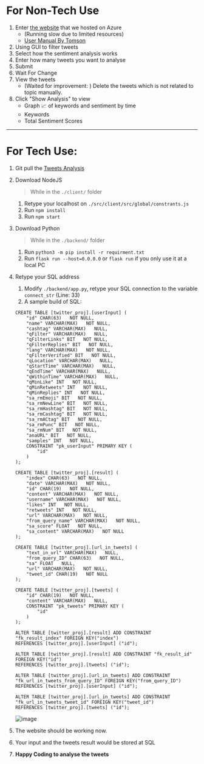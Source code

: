 # For Non-Tech Use
1. Enter [the website](http://tweet-analysis.killicit.com/) that we hosted on Azure 
    - (Running slow due to limited resources)
    - [User Manual By Tomson](https://docs.google.com/presentation/d/1f8Gae-UFY7BXIWNZdHmuDy2kzMcpQl-IZh40CutRzro/)
1. Using GUI to filter tweets
1. Select how the sentiment analysis works
1. Enter how many tweets you want to analyse
1. Submit
1. Wait For Change
1. View the tweets
    - (Waited for improvement: ) Delete the tweets which is not related to topic manually.
1. Click "Show Analysis" to view
    - Graph 📈 of keywords and sentiment by time
    - Keywords
    - Total Sentiment Scores

---

# For Tech Use:
1. Git pull the [Tweets Analysis](https://github.com/wingyeung0317/JDE-TweetsAnalysis)
1. Download NodeJS
    > While in the ```./client/``` folder
    1. Retype your localhost on ```./src/client/src/global/constrants.js```
    1. Run ```npm install```
    1. Run ```npm start```
1. Download Python
    > While in the ```./backend/``` folder
    1. Run ```python3 -m pip install -r requirment.txt```
    1. Run ```flask run --host=0.0.0.0``` or 
    ```flask run``` if you only use it at a local PC
1. Retype your SQL address
    1. Modify ```./backend/app.py```, retype your SQL connection to the variable ```connect_str``` (Line: 33)
    2. A sample build of SQL:
    ```
    CREATE TABLE [twitter_proj].[userInput] (
        "id" CHAR(63)   NOT NULL,
        "name" VARCHAR(MAX)   NOT NULL,
        "cashtag" VARCHAR(MAX)   NULL,
        "qFilter" VARCHAR(MAX)   NULL,
        "qFilterLinks" BIT   NOT NULL,
        "qFilterReplies" BIT   NOT NULL,
        "lang" VARCHAR(MAX)   NOT NULL,
        "qFilterVerified" BIT   NOT NULL,
        "qLocation" VARCHAR(MAX)   NULL,
        "qStartTime" VARCHAR(MAX)   NULL,
        "qEndTime" VARCHAR(MAX)   NULL,
        "qWithinTime" VARCHAR(MAX)   NULL,
        "qMinLike" INT   NOT NULL,
        "qMinRetweets" INT   NOT NULL,
        "qMinReplies" INT   NOT NULL,
        "sa_rmEmoji" BIT   NOT NULL,
        "sa_rmNewLine" BIT   NOT NULL,
        "sa_rmHashtag" BIT   NOT NULL,
        "sa_rmCashtag" BIT   NOT NULL,
        "sa_rmACtag" BIT   NOT NULL,
        "sa_rmPunc" BIT   NOT NULL,
        "sa_rmNum" BIT   NOT NULL,
        "anaURL" BIT   NOT NULL,
        "samples" INT   NOT NULL,
        CONSTRAINT "pk_userInput" PRIMARY KEY (
            "id"
        )
    );

    CREATE TABLE [twitter_proj].[result] (
        "index" CHAR(63)   NOT NULL,
        "date" VARCHAR(MAX)   NOT NULL,
        "id" CHAR(19)   NOT NULL,
        "content" VARCHAR(MAX)   NOT NULL,
        "username" VARCHAR(MAX)   NOT NULL,
        "likes" INT   NOT NULL,
        "retweets" INT   NOT NULL,
        "url" VARCHAR(MAX)   NOT NULL,
        "from_query_name" VARCHAR(MAX)   NOT NULL,
        "sa_score" FLOAT   NOT NULL,
        "sa_content" VARCHAR(MAX)   NOT NULL
    );

    CREATE TABLE [twitter_proj].[url_in_tweets] (
        "text_in_url" VARCHAR(MAX)   NULL,
        "from_query_ID" CHAR(63)   NOT NULL,
        "sa" FLOAT   NULL,
        "url" VARCHAR(MAX)   NOT NULL,
        "tweet_id" CHAR(19)   NOT NULL
    );

    CREATE TABLE [twitter_proj].[tweets] (
        "id" CHAR(19)   NOT NULL,
        "content" VARCHAR(MAX)   NULL,
        CONSTRAINT "pk_tweets" PRIMARY KEY (
            "id"
        )
    );

    ALTER TABLE [twitter_proj].[result] ADD CONSTRAINT "fk_result_index" FOREIGN KEY("index")
    REFERENCES [twitter_proj].[userInput] ("id");

    ALTER TABLE [twitter_proj].[result] ADD CONSTRAINT "fk_result_id" FOREIGN KEY("id")
    REFERENCES [twitter_proj].[tweets] ("id");

    ALTER TABLE [twitter_proj].[url_in_tweets] ADD CONSTRAINT "fk_url_in_tweets_from_query_ID" FOREIGN KEY("from_query_ID")
    REFERENCES [twitter_proj].[userInput] ("id");

    ALTER TABLE [twitter_proj].[url_in_tweets] ADD CONSTRAINT "fk_url_in_tweets_tweet_id" FOREIGN KEY("tweet_id")
    REFERENCES [twitter_proj].[tweets] ("id");
    ```
    ![image](https://user-images.githubusercontent.com/121206892/219228476-4fc9d46c-47cd-47eb-88c1-93d830caf041.png)

1. The website should be working now.
1. Your input and the tweets result would be stored at SQL
1. **Happy Coding to analyse the tweets**
